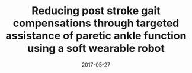 ---
title: "Reducing post stroke gait compensations through targeted assistance of paretic ankle function using a soft wearable robot"
collection: publications
permalink: /publication/2017-AJPM
date: 2017-05-27
venue: 'Engineering'
paperurl: '/files/2017-AJPM.pdf'
link: 'https://www.ncbi.nlm.nih.gov/pmc/articles/PMC7479995/'
citation: 'Awad L., **Kudzia P.**, Bae J., Long A., Hendron K., Holt K., ODonnell K., Walsh C.,Reducing post stroke gait compensations through targeted assistance of paretic ankle function using a soft wearable robot. American Journal of Physical Medicine & Rehabilitation, 96(10), 2017'
---